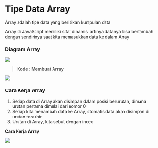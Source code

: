 # Tipe Data Array

Array adalah tipe data yang berisikan kumpulan data

Array di JavaScript memiliki sifat dinamis, artinya datanya bisa bertambah dengan sendirinya saat kita memasukkan data ke dalam Array

### **Diagram Array**

![](https://lh3.googleusercontent.com/dZ7WbflDc7uuSmiExGHllAqbgDudDTMMCk-mABwzRxjYNza1eMAq\_b3\_48xfgzU8GX-FefwQhqwe3KHsXkWGML7YtW6AxWVOU2t0f5zKy5kZhcwJt0Vkz\_xfErQEDdeIcuEBxdi7tYhLeRjz34X4Ew)

> **Kode : Membuat Array**
>
>

![](https://lh4.googleusercontent.com/ELPx-ZVIYDmKdUdKQtGghjfZG01yQst1r337h9luzh-MagBpyNNguoSnkOn5hbZ\_xxm9v0KRM9PQaTWaDLnF1vL56H8Jwr2XCQgE5w9qp9-lEJxHysOKfsbY9Kv-C1fHUQ0C0zNHe21zpxvU1KKZSg)

### **Cara Kerja Array**

1. Setiap data di Array akan disimpan dalam posisi berurutan, dimana urutan pertama dimulai dari nomor 0
2. Setiap kita menambah data ke Array, otomatis data akan disimpan di urutan terakhir
3. Urutan di Array, kita sebut dengan index

**Cara Kerja Array**

![](https://lh5.googleusercontent.com/z1mFvj9NOtrvLJoTGFMFEf6WOskqdD4Yl0T2C6Vn\_TIMumFaYQs9zXbkOY710kWSAg8VJ1RTsBPfW5\_IupInvH\_w1nVtvDzHqgTmC6SB7m\_CBdpsu4wMnsDoiGFUVUpfR7EZ8XvSOvpsQBPDh3AP-g)
